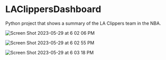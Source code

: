 # LAClippersDashboard
Python project that shows a summary of the LA Clippers team in the NBA.

![Screen Shot 2023-05-29 at 6 02 06 PM](https://github.com/cristian-franco/LAClippersDashboard/assets/40413416/3ea7926f-e1c6-49d8-84ce-7ea12b742d9d)


![Screen Shot 2023-05-29 at 6 02 55 PM](https://github.com/cristian-franco/LAClippersDashboard/assets/40413416/9f1cf78d-e543-45e9-821f-5989b9a26184)



![Screen Shot 2023-05-29 at 6 03 18 PM](https://github.com/cristian-franco/LAClippersDashboard/assets/40413416/5ae015a4-c633-4fa2-92bb-8a2ad32ca49d)



